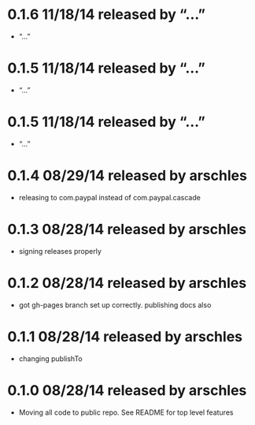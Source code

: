 
# 0.1.6 11/18/14 released by “…”
* “…”

# 0.1.5 11/18/14 released by “…”
* “…”

# 0.1.5 11/18/14 released by “…”
* “…”

# 0.1.4 08/29/14 released by arschles
* releasing to com.paypal instead of com.paypal.cascade

# 0.1.3 08/28/14 released by arschles
* signing releases properly

# 0.1.2 08/28/14 released by arschles
* got gh-pages branch set up correctly. publishing docs also

# 0.1.1 08/28/14 released by arschles
* changing publishTo

# 0.1.0 08/28/14 released by arschles
* Moving all code to public repo. See README for top level features
